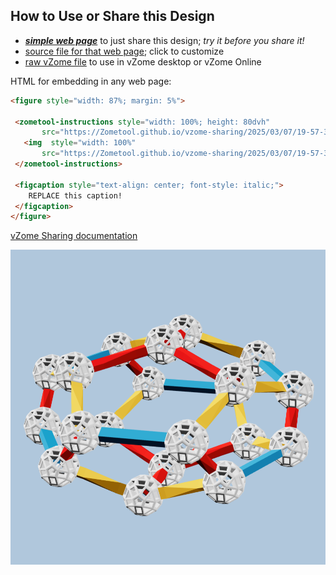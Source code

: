 
## How to Use or Share this Design

 - [***simple web page***](<https://Zometool.github.io/vzome-sharing/2025/03/07/19-57-32-060Z-PRJ-HYP-Model-4-YellowCell/>) to just share this design; *try it before you share it!*
 - [source file for that web page](<https://github.com/Zometool/vzome-sharing/edit/main/2025/03/07/19-57-32-060Z-PRJ-HYP-Model-4-YellowCell/index.md>); click to customize
 - [raw vZome file](<https://raw.githubusercontent.com/Zometool/vzome-sharing/main/2025/03/07/19-57-32-060Z-PRJ-HYP-Model-4-YellowCell/PRJ-HYP-Model-4-YellowCell.vZome>) to use in vZome desktop or vZome Online
 
 HTML for embedding in any web page:
 ```html
<figure style="width: 87%; margin: 5%">
  
  <zometool-instructions style="width: 100%; height: 80dvh"
        src="https://Zometool.github.io/vzome-sharing/2025/03/07/19-57-32-060Z-PRJ-HYP-Model-4-YellowCell/PRJ-HYP-Model-4-YellowCell.vZome" >
    <img  style="width: 100%"
        src="https://Zometool.github.io/vzome-sharing/2025/03/07/19-57-32-060Z-PRJ-HYP-Model-4-YellowCell/PRJ-HYP-Model-4-YellowCell.png" >
  </zometool-instructions>

  <figcaption style="text-align: center; font-style: italic;">
     REPLACE this caption!
  </figcaption>
</figure>

 ```

[vZome Sharing documentation](https://vzome.github.io/vzome/sharing.html#how-it-works)

![Image](<PRJ-HYP-Model-4-YellowCell.png>)

